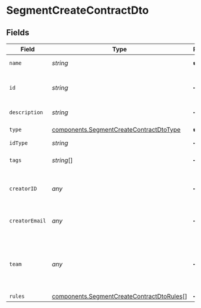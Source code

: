 # SegmentCreateContractDto


## Fields

| Field                                                                                                  | Type                                                                                                   | Required                                                                                               | Description                                                                                            |
| ------------------------------------------------------------------------------------------------------ | ------------------------------------------------------------------------------------------------------ | ------------------------------------------------------------------------------------------------------ | ------------------------------------------------------------------------------------------------------ |
| `name`                                                                                                 | *string*                                                                                               | :heavy_check_mark:                                                                                     | name of the segment                                                                                    |
| `id`                                                                                                   | *string*                                                                                               | :heavy_minus_sign:                                                                                     | optional id of the segment (defaults to name)                                                          |
| `description`                                                                                          | *string*                                                                                               | :heavy_minus_sign:                                                                                     | description of the segment                                                                             |
| `type`                                                                                                 | [components.SegmentCreateContractDtoType](../../models/components/segmentcreatecontractdtotype.md)     | :heavy_check_mark:                                                                                     | type of the segment                                                                                    |
| `idType`                                                                                               | *string*                                                                                               | :heavy_minus_sign:                                                                                     | type of id                                                                                             |
| `tags`                                                                                                 | *string*[]                                                                                             | :heavy_minus_sign:                                                                                     | optional tags for categorization                                                                       |
| `creatorID`                                                                                            | *any*                                                                                                  | :heavy_minus_sign:                                                                                     | the Statsig ID of the creator of this experiment                                                       |
| `creatorEmail`                                                                                         | *any*                                                                                                  | :heavy_minus_sign:                                                                                     | the email of the creator of this experiment                                                            |
| `team`                                                                                                 | *any*                                                                                                  | :heavy_minus_sign:                                                                                     | optional identifier for the responsible team (enterprise only)                                         |
| `rules`                                                                                                | [components.SegmentCreateContractDtoRules](../../models/components/segmentcreatecontractdtorules.md)[] | :heavy_minus_sign:                                                                                     | Rule Object                                                                                            |